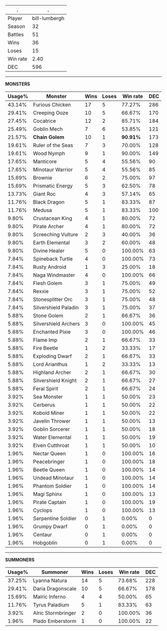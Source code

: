 .|.
|-|-
Player|bill-lumbergh
Season|32
Battles|51
Wins|36
Loses|15
Win rate|2.40
DEC|596

---
**MONSTERS**

Usage%|Monster|Wins|Loses|Win rate|DEC|
-|-|-|-|-|-|
43.14%|Furious Chicken|17|5|77.27%|286|
29.41%|Creeping Ooze|10|5|66.67%|170|
27.45%|Cocatrice|12|2|85.71%|184|
25.49%|Goblin Mech|7|6|53.85%|121|
21.57%|**Chain Golem**|10|1|**90.91%**|173|
19.61%|Ruler of the Seas|7|3|70.00%|128|
19.61%|Wood Nymph|9|1|90.00%|149|
17.65%|Manticore|5|4|55.56%|90|
17.65%|Minotaur Warrior|5|4|55.56%|85|
15.69%|Brownie|6|2|75.00%|97|
15.69%|Prismatic Energy|5|3|62.50%|78|
13.73%|Giant Roc|4|3|57.14%|65|
11.76%|Black Dragon|5|1|83.33%|87|
11.76%|Medusa|5|1|83.33%|100|
9.80%|Crustacean King|4|1|80.00%|72|
9.80%|Pirate Archer|4|1|80.00%|72|
9.80%|Screeching Vulture|2|3|40.00%|36|
9.80%|Earth Elemental|3|2|60.00%|48|
9.80%|Divine Healer|5|0|100.00%|63|
7.84%|Spineback Turtle|4|0|100.00%|73|
7.84%|Rusty Android|1|3|25.00%|18|
7.84%|Naga Windmaster|4|0|100.00%|66|
7.84%|Flesh Golem|3|1|75.00%|49|
7.84%|Rexxie|3|1|75.00%|52|
7.84%|Stonesplitter Orc|3|1|75.00%|48|
7.84%|Silvershield Paladin|3|1|75.00%|37|
5.88%|Stone Golem|2|1|66.67%|36|
5.88%|Silvershield Archers|3|0|100.00%|45|
5.88%|Enchanted Pixie|3|0|100.00%|46|
5.88%|Flame Imp|2|1|66.67%|33|
5.88%|Fire Beetle|1|2|33.33%|17|
5.88%|Exploding Dwarf|2|1|66.67%|33|
5.88%|Lord Arianthus|1|2|33.33%|13|
5.88%|Highland Archer|2|1|66.67%|30|
5.88%|Silvershield Knight|2|1|66.67%|27|
5.88%|Feral Spirit|2|1|66.67%|24|
3.92%|Sea Monster|1|1|50.00%|23|
3.92%|Cerberus|1|1|50.00%|22|
3.92%|Kobold Miner|1|1|50.00%|22|
3.92%|Javelin Thrower|1|1|50.00%|13|
3.92%|Goblin Sorcerer|1|1|50.00%|18|
3.92%|Water Elemental|1|1|50.00%|19|
3.92%|Elven Cutthroat|1|1|50.00%|10|
1.96%|Nectar Queen|1|0|100.00%|16|
1.96%|Peacebringer|1|0|100.00%|18|
1.96%|Beetle Queen|1|0|100.00%|14|
1.96%|Undead Minotaur|1|0|100.00%|14|
1.96%|Phantom Soldier|1|0|100.00%|14|
1.96%|Magi Sphinx|1|0|100.00%|13|
1.96%|Pirate Captain|1|0|100.00%|19|
1.96%|Cyclops|1|0|100.00%|13|
1.96%|Serpentine Soldier|0|1|0.00%|0|
1.96%|Grumpy Dwarf|0|1|0.00%|0|
1.96%|Centaur|0|1|0.00%|0|
1.96%|Hobgoblin|0|1|0.00%|0|

---
**SUMMONERS**

Usage%|Summoner|Wins|Loses|Win rate|DEC|
-|-|-|-|-|-|
37.25%|Lyanna Natura|14|5|73.68%|228|
29.41%|Daria Dragonscale|10|5|66.67%|178|
15.69%|Malric Inferno|4|4|50.00%|65|
11.76%|Tyrus Paladium|5|1|83.33%|63|
3.92%|Alric Stormbringer|2|0|100.00%|36|
1.96%|Plado Emberstorm|1|0|100.00%|22|
